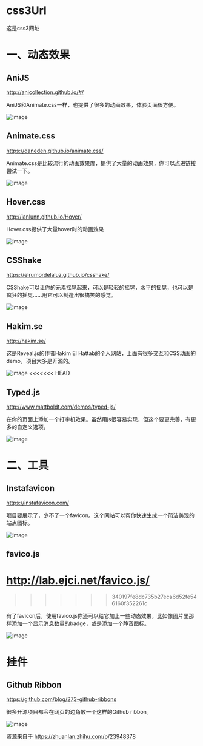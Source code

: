 # css3Url
这是css3网址
# 一、动态效果
## AniJS

http://anicollection.github.io/#/

AniJS和Animate.css一样，也提供了很多的动画效果，体验页面很方便。

![image](https://github.com/anHaoRan/css3Url/blob/master/images/img.png)

## Animate.css
https://daneden.github.io/animate.css/

Animate.css是比较流行的动画效果库，提供了大量的动画效果，你可以点进链接尝试一下。

![image](https://github.com/anHaoRan/css3Url/blob/master/images/img1.png)

## Hover.css

http://ianlunn.github.io/Hover/

Hover.css提供了大量hover时的动画效果

![image](https://github.com/anHaoRan/css3Url/blob/master/images/img2.png)

## CSShake

https://elrumordelaluz.github.io/csshake/

CSShake可以让你的元素摇晃起来，可以是轻轻的摇晃，水平的摇晃，也可以是疯狂的摇晃……用它可以制造出很搞笑的感觉。

![image](https://github.com/anHaoRan/css3Url/blob/master/images/img3.png)

## Hakim.se

http://hakim.se/

这是Reveal.js的作者Hakim El Hattab的个人网站，上面有很多交互和CSS动画的demo，项目大多是开源的。

![image](https://github.com/anHaoRan/css3Url/blob/master/images/img4.png)
<<<<<<< HEAD

## Typed.js

http://www.mattboldt.com/demos/typed-js/

在你的页面上添加一个打字机效果。虽然用js很容易实现，但这个要更完善，有更多的自定义选项。

![image](https://github.com/anHaoRan/css3Url/blob/master/images/img5.png)

# 二、工具

## Instafavicon

https://instafavicon.com/

项目要展示了，少不了一个favicon。这个网站可以帮你快速生成一个简洁美观的站点图标。

![image](https://github.com/anHaoRan/css3Url/blob/master/images/img6.png)

## favico.js

http://lab.ejci.net/favico.js/
=======
>>>>>>> 340197fe8dc735b27eca6d52fe546160f352261c

有了favicon后，使用favico.js你还可以给它加上一些动态效果，比如像图片里那样添加一个显示消息数量的badge，或是添加一个静音图标。

![image](https://github.com/anHaoRan/css3Url/blob/master/images/img7.png)

# 挂件
## Github Ribbon

https://github.com/blog/273-github-ribbons

很多开源项目都会在网页的边角放一个这样的Github ribbon。

![image](https://github.com/anHaoRan/css3Url/blob/master/images/img8.png)

资源来自于
https://zhuanlan.zhihu.com/p/23948378